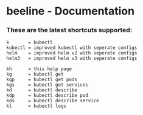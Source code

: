 # beeline - Documentation

### These are the latest shortcuts supported:

    k       = kubectl
    kubectl = improved kubectl with seperate configs
    helm    = improved helm v2 with seperate configs
    helm3   = improved helm v3 with seperate configs

    kh      = this help page
    kg      = kubectl get
    kgp     = kubectl get pods
    kgs     = kubectl get services
    kd      = kubectl describe
    kdp     = kubectl describe pod
    kds     = kubectl describe service
    kl      = kubectl logs
